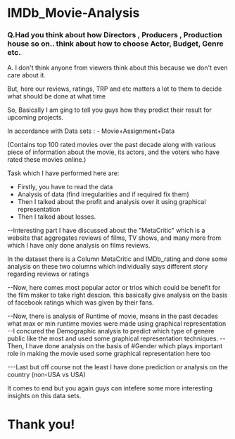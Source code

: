 # IMDb_Movie-Analysis

### Q.Had you think about how Directors , Producers , Production house so on.. think about how to choose Actor, Budget, Genre etc. 

A. I don't think anyone from viewers think about this because we don't even care about it. 

But, here our reviews, ratings, TRP and etc matters a lot to them to decide what should be done at what time

 So, Basically I am ging to tell you guys how they predict their result for upcoming projects.

In accordance with Data sets :
    - Movie+Assignment+Data 
    
(Contains top 100 rated movies over the past decade along with various piece of information about the movie, its actors, and the voters who have rated these movies online.)

Task which I have performed here are:

  - Firstly, you have to read the data
  - Analysis of data (find irregularities and if required fix them)
  - Then I talked about the profit and analysis over it using graphical representation
  - Then I talked about losses.
 
   --Interesting part I have discussed about the "MetaCritic" which is a website that aggregates reviews of films, TV shows, and many more from which I have only done analysis
 on films reviews.
 
 In the dataset there is a Column MetaCritic and IMDb_rating and done some analysis on these two columns which individually says different story regarding reviews or ratings
 
   --Now, here comes most popular actor or trios which could be benefit for the film maker to take right descion.
 this basically give analysis on the basis of facebook ratings which was given by their fans.
 
   --Now, there is analysis of Runtime of movie, means in the past decades what max or min runtime movies were made using graphical representation
   --I concured the Demographic analysis to predict which type of genere public like the most and used some graphical representation techniques.
   --Then, I have done analysis on the basis of #Gender which plays important role in making the movie
 used some graphical representation here too
 
 ---Last but off course not the least I have done prediction or analysis on the country (non-USA vs USA)
 
  It comes to end but you again guys can intefere some more interesting insights on this data sets. 
 
 # Thank you!

